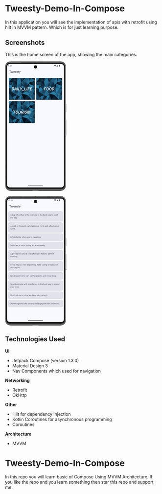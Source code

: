 # Tweesty-Demo-In-Compose
In this application you will see the implementation of apis with retrofit using hilt in MVVM pattern. Which is for just learning purpose.

## Screenshots

This is the home screen of the app, showing the main categories.

![Home Screen](https://github.com/SherazGhani35/Tweesty-Demo-In-Compose/blob/main/Screenshots/Screenshot_01.png)



![Detail Screen](https://github.com/SherazGhani35/Tweesty-Demo-In-Compose/blob/main/Screenshots/Screenshot_02.png)


## Technologies Used

**UI**
* Jetpack Compose (version 1.3.0)
* Material Design 3
* Nav Components which used for navigation

**Networking**
* Retrofit 
* OkHttp 

**Other**
* Hilt for dependency injection
* Kotlin Coroutines for asynchronous programming
* Coroutines

**Architecture**
* MVVM

# Tweesty-Demo-In-Compose
In this repo you will learn basic of Compose Using MVVM Architecture. If you like the repo and you learn something then star this repo and support me.
